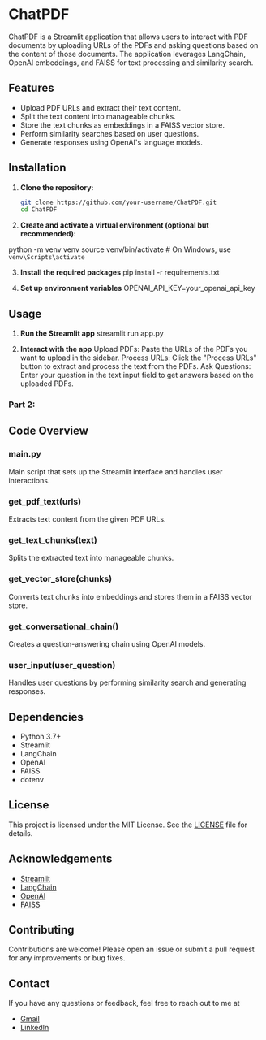 # ChatPDF

ChatPDF is a Streamlit application that allows users to interact with PDF documents by uploading URLs of the PDFs and asking questions based on the content of those documents. The application leverages LangChain, OpenAI embeddings, and FAISS for text processing and similarity search.

## Features

- Upload PDF URLs and extract their text content.
- Split the text content into manageable chunks.
- Store the text chunks as embeddings in a FAISS vector store.
- Perform similarity searches based on user questions.
- Generate responses using OpenAI's language models.

## Installation

1. **Clone the repository:**

   ```bash
   git clone https://github.com/your-username/ChatPDF.git
   cd ChatPDF

2. **Create and activate a virtual environment (optional but recommended):**

  python -m venv venv
source venv/bin/activate  # On Windows, use `venv\Scripts\activate`

3. **Install the required packages**
  pip install -r requirements.txt
   
4. **Set up environment variables**
  OPENAI_API_KEY=your_openai_api_key

## Usage
   
1. **Run the Streamlit app**
  streamlit run app.py

2. **Interact with the app**
  Upload PDFs: Paste the URLs of the PDFs you want to upload in the sidebar.
  Process URLs: Click the "Process URLs" button to extract and process the text from the PDFs.
  Ask Questions: Enter your question in the text input field to get answers based on the uploaded PDFs.


### Part 2:

## Code Overview

### main.py
Main script that sets up the Streamlit interface and handles user interactions.

### get_pdf_text(urls)
Extracts text content from the given PDF URLs.

### get_text_chunks(text)
Splits the extracted text into manageable chunks.

### get_vector_store(chunks)
Converts text chunks into embeddings and stores them in a FAISS vector store.

### get_conversational_chain()
Creates a question-answering chain using OpenAI models.

### user_input(user_question)
Handles user questions by performing similarity search and generating responses.

## Dependencies

- Python 3.7+
- Streamlit
- LangChain
- OpenAI
- FAISS
- dotenv

## License

This project is licensed under the MIT License. See the [LICENSE](LICENSE) file for details.

## Acknowledgements

- [Streamlit](https://streamlit.io/)
- [LangChain](https://github.com/langchain/langchain)
- [OpenAI](https://openai.com/)
- [FAISS](https://github.com/facebookresearch/faiss)

## Contributing

Contributions are welcome! Please open an issue or submit a pull request for any improvements or bug fixes.

## Contact

If you have any questions or feedback, feel free to reach out to me at
- [Gmail](shivdattaredekar@gmail.com)
- [LinkedIn](https://www.linkedin.com/in/shivdatta-redekar-93ab1511a)



